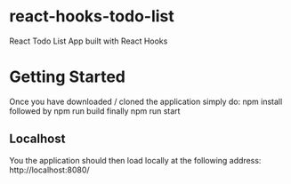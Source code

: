 # react-hooks-todo-list
React Todo List App built with React Hooks

# Getting Started
Once you have downloaded / cloned the application simply do:
    npm install
followed by 
    npm run build
finally
    npm run start

## Localhost

You the application should then load locally at the following address: http://localhost:8080/